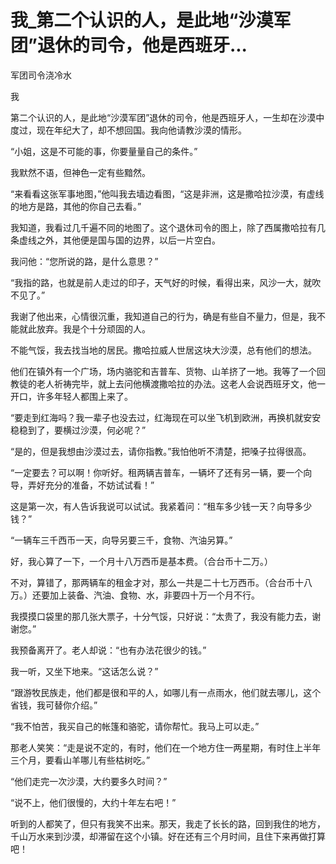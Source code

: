 # 我_第二个认识的人，是此地“沙漠军团”退休的司令，他是西班牙...

军团司令浇冷水

我

第二个认识的人，是此地“沙漠军团”退休的司令，他是西班牙人，一生却在沙漠中度过，现在年纪大了，却不想回国。我向他请教沙漠的情形。

“小姐，这是不可能的事，你要量量自己的条件。”

我默然不语，但神色一定有些黯然。

“来看看这张军事地图，”他叫我去墙边看图，“这是非洲，这是撒哈拉沙漠，有虚线的地方是路，其他的你自己去看。”

我知道，我看过几千遍不同的地图了。这个退休司令的图上，除了西属撒哈拉有几条虚线之外，其他便是国与国的边界，以后一片空白。

我问他：“您所说的路，是什么意思？”

“我指的路，也就是前人走过的印子，天气好的时候，看得出来，风沙一大，就吹不见了。”

我谢了他出来，心情很沉重，我知道自己的行为，确是有些自不量力，但是，我不能就此放弃。我是个十分顽固的人。

不能气馁，我去找当地的居民。撒哈拉威人世居这块大沙漠，总有他们的想法。

他们在镇外有一个广场，场内骆驼和吉普车、货物、山羊挤了一地。我等了一个回教徒的老人祈祷完毕，就上去问他横渡撒哈拉的办法。这老人会说西班牙文，他一开口，许多年轻人都围上来了。

“要走到红海吗？我一辈子也没去过，红海现在可以坐飞机到欧洲，再换机就安安稳稳到了，要横过沙漠，何必呢？”

“是的，但是我想由沙漠过去，请你指教。”我怕他听不清楚，把嗓子拉得很高。

“一定要去？可以啊！你听好。租两辆吉普车，一辆坏了还有另一辆，要一个向导，弄好充分的准备，不妨试试看！”

这是第一次，有人告诉我说可以试试。我紧着问：“租车多少钱一天？向导多少钱？”

“一辆车三千西币一天，向导另要三千，食物、汽油另算。”

好，我心算了一下，一个月十八万西币是基本费。（合台币十二万。）

不对，算错了，那两辆车的租金才对，那么一共是二十七万西币。（合台币十八万。）还要加上装备、汽油、食物、水，非要四十万一个月不行。

我摸摸口袋里的那几张大票子，十分气馁，只好说：“太贵了，我没有能力去，谢谢您。”

我预备离开了。老人却说：“也有办法花很少的钱。”

我一听，又坐下地来。“这话怎么说？”

“跟游牧民族走，他们都是很和平的人，如哪儿有一点雨水，他们就去哪儿，这个省钱，我可替你介绍。”

“我不怕苦，我买自己的帐篷和骆驼，请你帮忙。我马上可以走。”

那老人笑笑：“走是说不定的，有时，他们在一个地方住一两星期，有时住上半年三个月，要看山羊哪儿有些枯树吃。”

“他们走完一次沙漠，大约要多久时间？”

“说不上，他们很慢的，大约十年左右吧！”

听到的人都笑了，但只有我笑不出来。那天，我走了长长的路，回到我住的地方，千山万水来到沙漠，却滞留在这个小镇。好在还有三个月时间，且住下来再做打算吧！